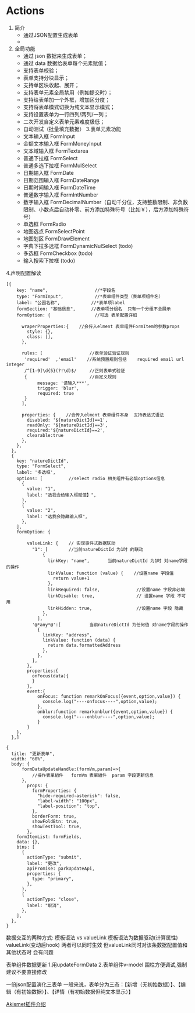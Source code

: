 # Actions
1. 简介
   - 通过JSON配置生成表单
   - 
2. 全局功能
    - 通过 json 数据来生成表单；
    - 通过 data 数据给表单每个元素赋值；
    - 支持表单校验；
    - 表单支持分块显示；
    - 支持单区块收起、展开；
    <!--- 支持将表单显示模式切换：长表单/带 tab 切换的短表单；-->
    - 支持表单元素全局禁用（例如提交时）；
    - 支持给表单加一个外框，增加区分度；
    - 支持将表单模式切换为纯文本显示模式；
    - 支持设置表单为一行四列/两列/一列；
    - 二次开发自定义表单元素难度极低；
    - 自动测试（批量填充数据）
 3.表单元素功能
    - 文本输入框 FormInput
    - 金额文本输入框 FormMoneyInput
    - 文本域输入框  FormTextarea
    - 普通下拉框 FormSelect
    - 普通多选下拉框  FormMulSelect
    - 日期输入框   FormDate
    - 日期范围输入框 FormDateRange
    - 日期时间输入框  FormDateTime
    - 普通数字输入框  FormIntNumber
    - 数字输入框  FormDecimalNumber（自动千分位，支持整数限制、非负数限制、小数点后自动补零、前方添加特殊符号（比如￥），后方添加特殊符号）   
    - 单选框    FormRadio
    - 地图选点  FormSelectPoint
    - 地图划区  FormDrawElement
    - 字典下拉多选框  FormDynamicNulSelect    (todo)
    - 多选框  FormCheckbox    (todo)
    - 输入搜索下拉框   (todo)


4.声明配置解读
```
[{
    key: "name",                  //*字段名   
    type: "FormInput",            //*表单组件类型（表单项组件名）
    label: "公园名称",            //*表单项label
    formSection: "基础信息",      //表单项分组名  只有一个分组不会展示
    formOption: {                 //可选 表单配置详细
    
      wraperProperties:{    //会传入elment 表单组件FormItem的参数props
        style: {},
        class: [],
      },
      
      rules: [                  //表单验证验证规则
       'required'  ,'email'    //系统预置规则包括    required email url integer
       /^[1-9]\d{5}(?!\d)$/     //正则表单式验证
       {                        //自定义规则
            message: '请输入***',
            trigger: 'blur',
            required: true
       }
      ],
     
      properties: {    //会传入elment 表单组件本身  支持表达式语法
        disabled: '${natureDictId}==1',
        readOnly: '${natureDictId}==3',
        required:'${natureDictId}==2',
        clearable:true
      },
    },
  },
  {
    key: "natureDictId",
    type: "FormSelect",
    label: '多选框',
    options: [          //select radio 相关组件有必填options信息
      {
        value: "1",
        label: "选我会给输入框赋值】",
      },
      {
        value: "2",
        label: "选我会隐藏输入框",
      },
    ],
    formOption: {
   
        valueLink: {    // 实现事件式数据联动
          "1": [        //当前natureDictId 为1时 的联动
              {
                linkKey: "name",       当前natureDictId 为1时 对name字段的操作
                linkValue: function (value) {    //设置name 字段值
                  return value+1
                },
                linkRequired: false,              //设置name 字段非必填
                linkDisable: true,                // 设置name 字段 不可用
                linkHidden: true,                 //设置name 字段 隐藏
              },
            ],
          '@*any*@':[           当前natureDictId 为任何值 对name字段的操作
            {
              linkKey: "address",
              linkValue: function (data) {
                return data.formattedAddress
              },
            },
          ],
        },
        properties:{
          onFocus(data){
          }
        },
        event:{
            onFocus: function remarkOnFocus({event,option,value}) {
              console.log("----onfocus----",option,value);
            },
            onblur:function remarkonblur({event,option,value}) {
              console.log("----onblur----",option,value);
            }
        }
    },
  },]
```


```
{
  title: "更新表单",
  width: "60%",
  body: { 
      formDataUpdateHandle:(formVm,param)=>{
          //操作表單組件   formVm 表單組件  param 字段更新信息
      },
        props: {
          formProperties: {
            "hide-required-asterisk": false,
            "label-width": "100px",
            "label-position": "top",
          },
          borderForm: true,
          showFoldBtn: true,
          showTestTool: true,
        },
    formItemList: formFields,
    data: {},
    btns: [
      {
        actionType: "submit",
        label: "更改",
        apiPromise: parkUpdateApi,
        properties: {
          type: "primary",
        },
      },
      {
        actionType: "close",
        label: "取消",
      },
    ],
  },
}
```

数据交互的两种方式: 模板语法 vs valueLink
模板语法为数据驱动(计算属性)   valueLink(变动后hook)
两者可以同时生效    但valueLink同时对该条数据配置值和其他状态时  会有问题


表单组件数据更新   1.用updateFormData    2.表单组件v-model   围栏方便调试,强制建议不要直接修改


一份json配置演化三表单
一般来说，表单分为三态：【新增（无初始数据）】、【编辑（有初始数据）】、【详情（有初始数据但纯文本显示）】
     

 [Akismet插件介绍](https://cn.bluehost.com/blog/wordpress/7397.html)